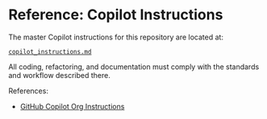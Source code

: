 # Reference: Copilot Instructions

The master Copilot instructions for this repository are located at:

[`copilot_instructions.md`](https://github.com/spiralgang/WebLabs-MobIDE/blob/main/copilot_instructions.md)

All coding, refactoring, and documentation must comply with the standards and workflow described there.

References:  
- [GitHub Copilot Org Instructions](https://docs.github.com/en/copilot/customizing-copilot/adding-organization-custom-instructions-for-github-copilot)
